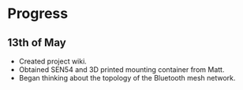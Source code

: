 # Progress

## 13th of May
- Created project wiki.
- Obtained SEN54 and 3D printed mounting container from Matt.
- Began thinking about the topology of the Bluetooth mesh network.
